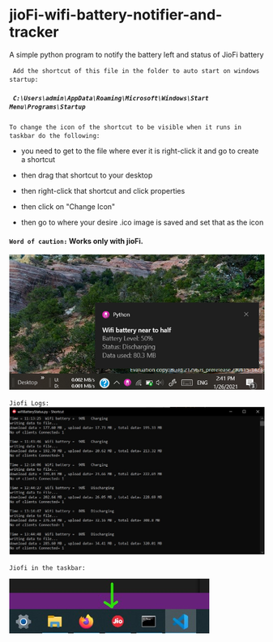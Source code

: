 # jioFi-wifi-battery-notifier-and-tracker

A simple python program to notify the battery left and status of JioFi battery

` Add the shortcut of this file in the folder to auto start on windows startup:`

##### ` C:\Users\admin\AppData\Roaming\Microsoft\Windows\Start Menu\Programs\Startup`

`To change the icon of the shortcut to be visible when it runs in taskbar do the following:`

   - you need to get to the file where ever it is right-click it and go to create a shortcut

   - then drag that shortcut to your desktop

   - then right-click that shortcut and click properties

   - then click on "Change Icon"

   - then go to where your desire .ico image is saved and set that as the icon


#### `Word of caution:` Works only with jioFi.

 <img src = "assets/project-pic.png">


 `Jiofi Logs:`
 <img src = "assets/Jiofi-notifier.jpg">


 `Jiofi in the taskbar:`

<img src = "assets/jiofi-taskbar-pic.jpg">